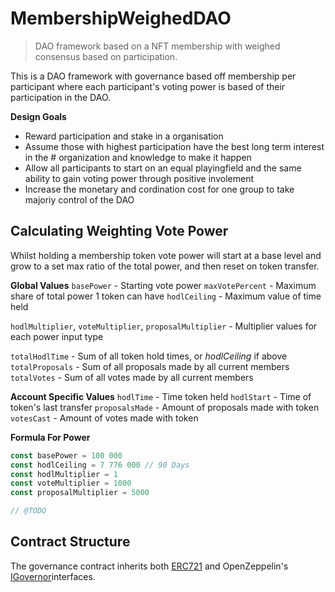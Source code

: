 # MembershipWeighedDAO
> DAO framework based on a NFT membership with weighed consensus based on participation.

This is a DAO framework with governance based off membership per participant where each participant's voting power is based of their participation in the DAO.

**Design Goals** 
- Reward participation and stake in a organisation
- Assume those with highest participation have the best long term interest in the # organization and knowledge to make it happen
- Allow all participants to start on an equal playingfield and the same ability to gain voting power through positive involement
- Increase the monetary and cordination cost for one group to take majoriy control of the DAO

## Calculating Weighting Vote Power
Whilst holding a membership token vote power will start at a base level and grow to a set max ratio of the total power, and then reset on token transfer.

**Global Values**
``basePower`` - Starting vote power
``maxVotePercent`` - Maximum share of total power 1 token can have
``hodlCeiling`` - Maximum value of time held

``hodlMultiplier``, ``voteMultiplier``, ``proposalMultiplier`` - Multiplier values for each power input type

``totalHodlTime`` - Sum of all token hold times, or *hodlCeiling* if above
``totalProposals`` - Sum of all proposals made by all current members
``totalVotes`` - Sum of all votes made by all current members

**Account Specific Values**
``hodlTime`` - Time token held
``hodlStart`` - Time of token's last transfer
``proposalsMade`` - Amount of proposals made with token
``votesCast`` - Amount of votes made with token

**Formula For Power**

```ts
const basePower = 100 000
const hodlCeiling = 7 776 000 // 90 Days
const hodlMultiplier = 1
const voteMultiplier = 1000
const proposalMultiplier = 5000

// @TODO

```

## Contract Structure
The governance contract inherits both [ERC721](https://eips.ethereum.org/EIPS/eip-721) and OpenZeppelin's [IGovernor](https://docs.openzeppelin.com/contracts/4.x/api/governance#IGovernor)interfaces.
